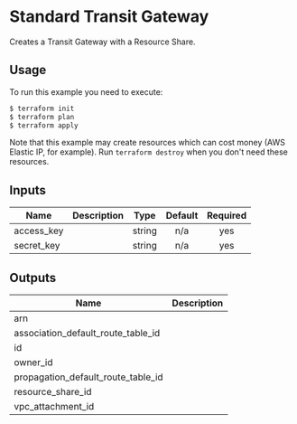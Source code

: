 # Standard Transit Gateway

Creates a Transit Gateway with a Resource Share.

## Usage

To run this example you need to execute:

```bash
$ terraform init
$ terraform plan
$ terraform apply
```

Note that this example may create resources which can cost money (AWS Elastic IP, for example). Run `terraform destroy` when you don't need these resources.

<!-- BEGINNING OF PRE-COMMIT-TERRAFORM DOCS HOOK -->
## Inputs

| Name | Description | Type | Default | Required |
|------|-------------|:----:|:-----:|:-----:|
| access\_key |  | string | n/a | yes |
| secret\_key |  | string | n/a | yes |

## Outputs

| Name | Description |
|------|-------------|
| arn |  |
| association\_default\_route\_table\_id |  |
| id |  |
| owner\_id |  |
| propagation\_default\_route\_table\_id |  |
| resource\_share\_id |  |
| vpc\_attachment\_id |  |

<!-- END OF PRE-COMMIT-TERRAFORM DOCS HOOK -->
